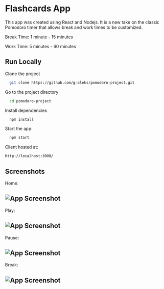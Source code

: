 # Flashcards App

This app was created using React and Nodejs. It is a new take on the classic Pomodoro timer that allows break and work times to be customized. 

Break Time: 1 minute - 15 minutes

Work Time: 5 minutes - 60 minutes
## Run Locally

Clone the project

```bash
  git clone https://github.com/g-aleks/pomodoro-project.git
```

Go to the project directory

```bash
  cd pomodoro-project
```

Install dependencies

```bash
  npm install
```

Start the app

```bash
  npm start
```

  Client hosted at:

  ```bash
  http://localhost:3000/
  ```
## Screenshots
Home:

![App Screenshot](https://i2.paste.pics/3bd375d9c22b7f1de4f8eab5d1588f84.png?trs=cdacf24088f10a616d83ccfd60b4da9797e511afd88c34d955460e126bcb4f67)
---
Play:

![App Screenshot](https://i2.paste.pics/56adcc42d19931b98cd84be2e8fce345.png?trs=cdacf24088f10a616d83ccfd60b4da9797e511afd88c34d955460e126bcb4f67)
---
Pause:

![App Screenshot](https://i2.paste.pics/56adcc42d19931b98cd84be2e8fce345.png?trs=cdacf24088f10a616d83ccfd60b4da9797e511afd88c34d955460e126bcb4f67)
---
Break: 

![App Screenshot](https://i2.paste.pics/baf5046386f6f0884191adbd6512eb29.png?trs=cdacf24088f10a616d83ccfd60b4da9797e511afd88c34d955460e126bcb4f67)
---
